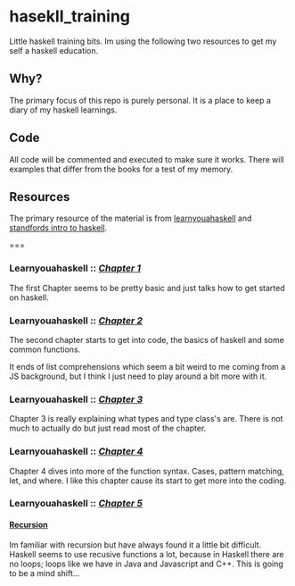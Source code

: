 # hasekll_training

  Little haskell training bits.
  Im using the following two resources to get my self a haskell education.

## Why?

  The primary focus of this repo is purely personal. It is a place to keep a  diary of my haskell learnings. 

## Code 

  All code will be commented and executed to make sure it works. 
  There will examples that differ from the books for a test of my memory.

## Resources 

  The primary resource of the material is from [learnyouahaskell](http://www.learnyouahaskell.com) and [standfords intro to haskell](http://www.seas.upenn.edu/~cis194/spring13/lectures/01-intro.html). 

===

### Learnyouahaskell :: [*Chapter 1*](./chapter_1)

  The first Chapter seems to be pretty basic and just talks how to get started on haskell.

### Learnyouahaskell :: [*Chapter 2*](./chapter_2)

  The second chapter starts to get into code, the basics of haskell and some common functions. 

  It ends of list comprehensions which seem a bit weird to me coming from a JS background, but I think I just need to play around a bit more with it.

### Learnyouahaskell :: [*Chapter 3*](./chapter_2)

  Chapter 3 is really explaining what types and type class's are. There is not much to actually do but just read most of the chapter.

### Learnyouahaskell :: [*Chapter 4*](./chapter_3)

  Chapter 4 dives into more of the function syntax. Cases, pattern matching, let, and where. I like this chapter cause its start to get more into the coding.

### Learnyouahaskell :: [*Chapter 5*](./chapter_4)

#### [Recursion](./chapter_4/recursion.hs) 

  Im familiar with recursion but have always found it a little bit difficult. Haskell seems to use recusive functions a lot, because in Haskell there are no loops; loops like we have in Java and Javascript and C++. This is going to be a mind shift...






    
